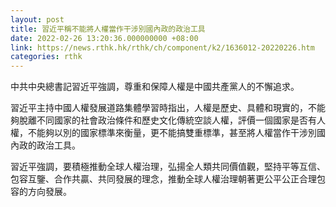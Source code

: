 ```yaml
---
layout: post
title: 習近平稱不能將人權當作干涉別國內政的政治工具
date: 2022-02-26 13:20:36.000000000 +08:00
link: https://news.rthk.hk/rthk/ch/component/k2/1636012-20220226.htm
categories: rthk
---
```


中共中央總書記習近平強調，尊重和保障人權是中國共產黨人的不懈追求。

習近平主持中國人權發展道路集體學習時指出，人權是歷史、具體和現實的，不能夠脫離不同國家的社會政治條件和歷史文化傳統空談人權，評價一個國家是否有人權，不能夠以別的國家標準來衡量，更不能搞雙重標準，甚至將人權當作干涉別國內政的政治工具。

習近平強調，要積極推動全球人權治理，弘揚全人類共同價值觀，堅持平等互信、包容互鑒、合作共贏、共同發展的理念，推動全球人權治理朝著更公平公正合理包容的方向發展。
